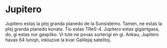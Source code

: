 # Jupitero

Jupitero estas la plej granda planedo de la Sunsistemo. Tamen, ne estas la plej
granda planedo konata. Tiu estas TReS-4. Jupitero estas gigantgasa, do, gi estas
nur gaspilko. Vi tute ne povas surterigi en gi. Ankau, Jupitero havas 64 lunojn,
inkluzive la kvar Galilejaj satelitoj.
